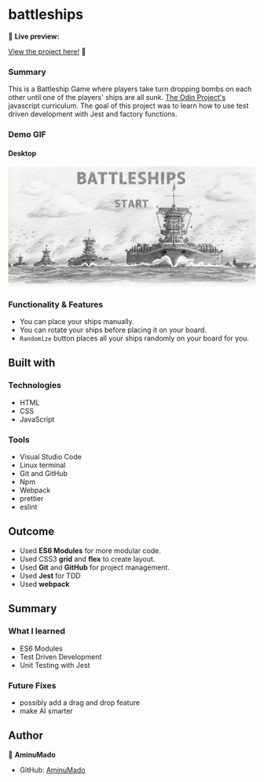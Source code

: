 # battleships

🔗 **Live preview:** <p><a href="https://aminumado.github.io/battleships/" target="_blank" rel="noopener noreferrer">View the project here!</a> 👀</p>

<h3>Summary</h3>

<p>This is a Battleship Game where players take turn dropping bombs on each other until one of the players' ships are all sunk. <a href="https://www.theodinproject.com/paths/full-stack-javascript/courses/javascript/lessons/battleship" target="_blank" rel="noopener noreferrer">The Odin Project's</a> javascript curriculum. The goal of this project was to learn how to use  test driven development with Jest and factory functions.</p>
<h3>Demo GIF</h3>

<h4>Desktop</h4>

![](./src/assets/DemoGif/demo.gif)

### Functionality & Features

- You can place your ships manually.
- You can rotate your ships before placing it on your board.
- `Randomize` button places all your ships randomly on your board for you.

## Built with

### Technologies

- HTML
- CSS
- JavaScript 


### Tools

- Visual Studio Code
- Linux terminal
- Git and GitHub
- Npm
- Webpack
- prettier
- eslint

## Outcome

- Used **ES6 Modules** for more modular code.
- Used CSS3 **grid** and **flex** to create layout.
- Used **Git** and **GitHub** for project management.
- Used **Jest** for TDD
- Used **webpack**

## Summary

### What I learned

- ES6 Modules
- Test Driven Development
- Unit Testing with Jest

### Future Fixes

- possibly add a drag and drop feature
- make AI smarter

## Author

👤 **AminuMado**

- GitHub: [AminuMado](https://github.com/AminuMado)

